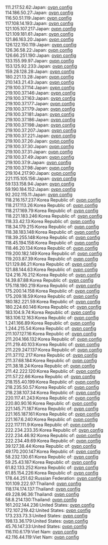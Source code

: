 111.217.52.62:Japan: [ovpn config](vpn/111_217_52_62.ovpn)  
114.186.50.27:Japan: [ovpn config](vpn/114_186_50_27.ovpn)  
116.50.51.119:Japan: [ovpn config](vpn/116_50_51_119.ovpn)  
117.108.14.193:Japan: [ovpn config](vpn/117_108_14_193.ovpn)  
121.105.107.217:Japan: [ovpn config](vpn/121_105_107_217.ovpn)  
121.109.181.61:Japan: [ovpn config](vpn/121_109_181_61.ovpn)  
121.86.163.20:Japan: [ovpn config](vpn/121_86_163_20.ovpn)  
126.122.150.119:Japan: [ovpn config](vpn/126_122_150_119.ovpn)  
126.36.58.22:Japan: [ovpn config](vpn/126_36_58_22.ovpn)  
126.66.251.190:Japan: [ovpn config](vpn/126_66_251_190.ovpn)  
133.155.99.97:Japan: [ovpn config](vpn/133_155_99_97.ovpn)  
153.125.92.233:Japan: [ovpn config](vpn/153_125_92_233.ovpn)  
159.28.128.28:Japan: [ovpn config](vpn/159_28_128_28.ovpn)  
180.221.13.28:Japan: [ovpn config](vpn/180_221_13_28.ovpn)  
210.143.21.43:Japan: [ovpn config](vpn/210_143_21_43.ovpn)  
219.100.37.114:Japan: [ovpn config](vpn/219_100_37_114.ovpn)  
219.100.37.146:Japan: [ovpn config](vpn/219_100_37_146.ovpn)  
219.100.37.163:Japan: [ovpn config](vpn/219_100_37_163.ovpn)  
219.100.37.177:Japan: [ovpn config](vpn/219_100_37_177.ovpn)  
219.100.37.179:Japan: [ovpn config](vpn/219_100_37_179.ovpn)  
219.100.37.181:Japan: [ovpn config](vpn/219_100_37_181.ovpn)  
219.100.37.186:Japan: [ovpn config](vpn/219_100_37_186.ovpn)  
219.100.37.198:Japan: [ovpn config](vpn/219_100_37_198.ovpn)  
219.100.37.207:Japan: [ovpn config](vpn/219_100_37_207.ovpn)  
219.100.37.221:Japan: [ovpn config](vpn/219_100_37_221.ovpn)  
219.100.37.26:Japan: [ovpn config](vpn/219_100_37_26.ovpn)  
219.100.37.30:Japan: [ovpn config](vpn/219_100_37_30.ovpn)  
219.100.37.31:Japan: [ovpn config](vpn/219_100_37_31.ovpn)  
219.100.37.49:Japan: [ovpn config](vpn/219_100_37_49.ovpn)  
219.100.37.9:Japan: [ovpn config](vpn/219_100_37_9.ovpn)  
219.100.37.98:Japan: [ovpn config](vpn/219_100_37_98.ovpn)  
219.104.217.90:Japan: [ovpn config](vpn/219_104_217_90.ovpn)  
221.115.105.156:Japan: [ovpn config](vpn/221_115_105_156.ovpn)  
59.133.158.94:Japan: [ovpn config](vpn/59_133_158_94.ovpn)  
59.190.184.152:Japan: [ovpn config](vpn/59_190_184_152.ovpn)  
92.202.115.11:Japan: [ovpn config](vpn/92_202_115_11.ovpn)  
118.216.157.237:Korea Republic of: [ovpn config](vpn/118_216_157_237.ovpn)  
118.217.113.26:Korea Republic of: [ovpn config](vpn/118_217_113_26.ovpn)  
118.217.169.79:Korea Republic of: [ovpn config](vpn/118_217_169_79.ovpn)  
118.221.183.246:Korea Republic of: [ovpn config](vpn/118_221_183_246.ovpn)  
118.33.42.13:Korea Republic of: [ovpn config](vpn/118_33_42_13.ovpn)  
118.34.179.215:Korea Republic of: [ovpn config](vpn/118_34_179_215.ovpn)  
118.38.183.148:Korea Republic of: [ovpn config](vpn/118_38_183_148.ovpn)  
118.39.255.148:Korea Republic of: [ovpn config](vpn/118_39_255_148.ovpn)  
118.45.194.158:Korea Republic of: [ovpn config](vpn/118_45_194_158.ovpn)  
118.46.20.134:Korea Republic of: [ovpn config](vpn/118_46_20_134.ovpn)  
119.200.182.149:Korea Republic of: [ovpn config](vpn/119_200_182_149.ovpn)  
119.203.87.39:Korea Republic of: [ovpn config](vpn/119_203_87_39.ovpn)  
121.129.86.21:Korea Republic of: [ovpn config](vpn/121_129_86_21.ovpn)  
121.88.144.63:Korea Republic of: [ovpn config](vpn/121_88_144_63.ovpn)  
124.216.76.212:Korea Republic of: [ovpn config](vpn/124_216_76_212.ovpn)  
14.39.87.88:Korea Republic of: [ovpn config](vpn/14_39_87_88.ovpn)  
175.118.190.219:Korea Republic of: [ovpn config](vpn/175_118_190_219.ovpn)  
175.200.14.158:Korea Republic of: [ovpn config](vpn/175_200_14_158.ovpn)  
175.209.18.59:Korea Republic of: [ovpn config](vpn/175_209_18_59.ovpn)  
180.182.221.59:Korea Republic of: [ovpn config](vpn/180_182_221_59.ovpn)  
180.224.60.146:Korea Republic of: [ovpn config](vpn/180_224_60_146.ovpn)  
183.104.9.74:Korea Republic of: [ovpn config](vpn/183_104_9_74.ovpn)  
183.106.12.163:Korea Republic of: [ovpn config](vpn/183_106_12_163.ovpn)  
1.241.166.89:Korea Republic of: [ovpn config](vpn/1_241_166_89.ovpn)  
1.244.215.54:Korea Republic of: [ovpn config](vpn/1_244_215_54.ovpn)  
211.107.127.16:Korea Republic of: [ovpn config](vpn/211_107_127_16.ovpn)  
211.204.166.132:Korea Republic of: [ovpn config](vpn/211_204_166_132.ovpn)  
211.219.40.103:Korea Republic of: [ovpn config](vpn/211_219_40_103.ovpn)  
211.229.247.137:Korea Republic of: [ovpn config](vpn/211_229_247_137.ovpn)  
211.37.112.217:Korea Republic of: [ovpn config](vpn/211_37_112_217.ovpn)  
211.37.68.184:Korea Republic of: [ovpn config](vpn/211_37_68_184.ovpn)  
211.38.18.24:Korea Republic of: [ovpn config](vpn/211_38_18_24.ovpn)  
211.42.222.120:Korea Republic of: [ovpn config](vpn/211_42_222_120.ovpn)  
211.57.22.66:Korea Republic of: [ovpn config](vpn/211_57_22_66.ovpn)  
218.155.40.199:Korea Republic of: [ovpn config](vpn/218_155_40_199.ovpn)  
218.235.50.57:Korea Republic of: [ovpn config](vpn/218_235_50_57.ovpn)  
218.238.107.34:Korea Republic of: [ovpn config](vpn/218_238_107_34.ovpn)  
220.117.41.243:Korea Republic of: [ovpn config](vpn/220_117_41_243.ovpn)  
220.80.90.16:Korea Republic of: [ovpn config](vpn/220_80_90_16.ovpn)  
221.145.71.187:Korea Republic of: [ovpn config](vpn/221_145_71_187.ovpn)  
221.165.187.161:Korea Republic of: [ovpn config](vpn/221_165_187_161.ovpn)  
221.167.6.240:Korea Republic of: [ovpn config](vpn/221_167_6_240.ovpn)  
222.117.111.9:Korea Republic of: [ovpn config](vpn/222_117_111_9.ovpn)  
222.234.233.35:Korea Republic of: [ovpn config](vpn/222_234_233_35.ovpn)  
222.234.46.92:Korea Republic of: [ovpn config](vpn/222_234_46_92.ovpn)  
222.234.49.69:Korea Republic of: [ovpn config](vpn/222_234_49_69.ovpn)  
39.127.38.44:Korea Republic of: [ovpn config](vpn/39_127_38_44.ovpn)  
49.170.200.147:Korea Republic of: [ovpn config](vpn/49_170_200_147.ovpn)  
58.232.130.61:Korea Republic of: [ovpn config](vpn/58_232_130_61.ovpn)  
59.25.43.187:Korea Republic of: [ovpn config](vpn/59_25_43_187.ovpn)  
61.82.133.252:Korea Republic of: [ovpn config](vpn/61_82_133_252.ovpn)  
61.85.154.226:Korea Republic of: [ovpn config](vpn/61_85_154_226.ovpn)  
178.44.251.62:Russian Federation: [ovpn config](vpn/178_44_251_62.ovpn)  
101.109.222.97:Thailand: [ovpn config](vpn/101_109_222_97.ovpn)  
118.174.174.137:Thailand: [ovpn config](vpn/118_174_174_137.ovpn)  
49.228.96.36:Thailand: [ovpn config](vpn/49_228_96_36.ovpn)  
58.8.214.130:Thailand: [ovpn config](vpn/58_8_214_130.ovpn)  
161.202.144.236:United States: [ovpn config](vpn/161_202_144_236.ovpn)  
172.107.219.42:United States: [ovpn config](vpn/172_107_219_42.ovpn)  
173.233.73.3:United States: [ovpn config](vpn/173_233_73_3.ovpn)  
198.13.36.179:United States: [ovpn config](vpn/198_13_36_179.ovpn)  
45.76.147.33:United States: [ovpn config](vpn/45_76_147_33.ovpn)  
116.110.6.179:Viet Nam: [ovpn config](vpn/116_110_6_179.ovpn)  
42.116.44.119:Viet Nam: [ovpn config](vpn/42_116_44_119.ovpn)  
